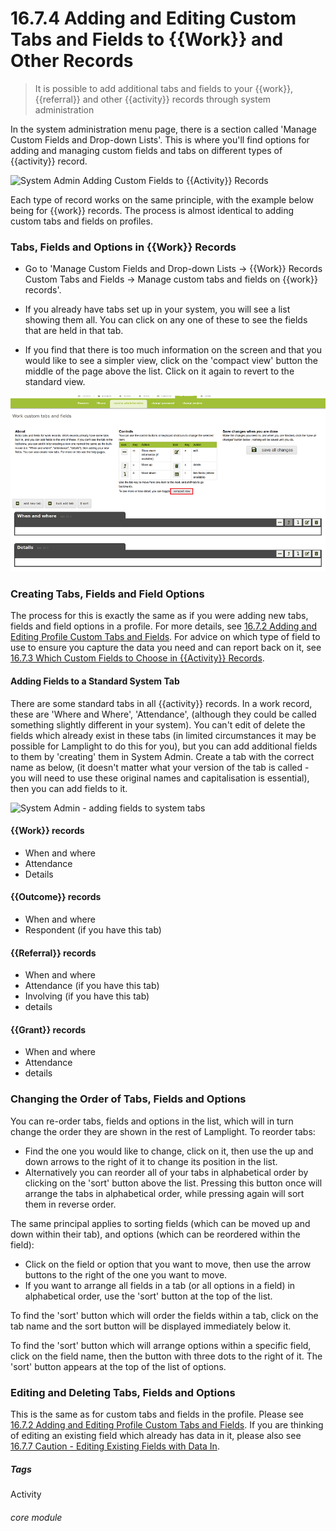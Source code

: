 # 16.7.4  <i class="fa fa-cogs"></i> Adding and Editing Custom Tabs and Fields to {{Work}} and Other Records

> It is possible to add additional tabs and fields to your {{work}}, {{referral}} and other {{activity}} records through system administration





In the system administration menu page, there is a section called 'Manage Custom Fields and Drop-down Lists'. This is where you'll find options for adding and managing custom fields and tabs on different types of {{activity}} record.

![System Admin Adding Custom Fields to {{Activity}} Records](16.7.4b.png)

Each type of record works on the same principle, with the example below being for {{work}} records.  The process is almost identical to adding custom tabs and fields on profiles.  


### Tabs, Fields and Options in {{Work}} Records

- Go to 'Manage Custom Fields and Drop-down Lists -> {{Work}} Records Custom Tabs and Fields -> Manage custom tabs and fields on {{work}} records'.

- If you already have tabs set up in your system, you will see a list showing them all. You can click on any one of these to see the fields that are held in that tab.

- If you find that there is too much information on the screen and that you would like to see a simpler view, click on the 'compact view' button the middle of the page above the list. Click on it again to revert to the standard view. 

![System admin - Adding custom fields to records](16.7.4a.png)


### Creating Tabs, Fields and Field Options

The process for this is exactly the same as if you were adding new tabs, fields and field options in a profile. For more details, see [16.7.2 Adding and Editing Profile Custom Tabs and Fields](/help/index/p/16.7.2). For advice on which type of field to use to ensure you capture the data you need and can report back on it, see [16.7.3 Which Custom Fields to Choose in {{Activity}} Records](/help/index/p/16.7.3).


#### Adding Fields to a Standard System Tab

There are some standard tabs in all {{activity}} records. In a work record, these are 'Where and Where', 'Attendance', (although they could be called something slightly different in your system). You can't edit of delete the fields which already exist in these tabs (in limited circumstances it may be possible for Lamplight to do this for you), but you can add additional fields to them by 'creating' them in System Admin.  Create a tab with the correct name as below, (it doesn't matter what your version of the tab is called - you will need to use these original names and capitalisation is essential), then you can add fields to it.  

![System Admin - adding fields to system tabs](1221a.png)

#### {{Work}} records

- When and where
- Attendance
- Details

#### {{Outcome}} records

- When and where
- Respondent (if you have this tab)

#### {{Referral}} records

- When and where
- Attendance (if you have this tab)
- Involving (if you have this tab)
- details

#### {{Grant}} records

- When and where
- Attendance
- details


### Changing the Order of Tabs, Fields and Options

You can re-order tabs, fields and options in the list, which will in turn change the order they are shown in the rest of Lamplight. To reorder tabs: 

- Find the one you would like to change, click on it, then use the up and down arrows to the right of it to change its position in the list. 
- Alternatively you can reorder all of your tabs in alphabetical order by clicking on the 'sort' button above the list. Pressing this button once will arrange the tabs in alphabetical order, while pressing again will sort them in reverse order.

The same principal applies to sorting fields (which can be moved up and down within their tab), and options (which can be reordered within the field):

- Click on the field or option that you  want to move, then use the arrow buttons to the right of the one you want to move. 
- If you want to arrange all fields in a tab (or all options in a field) in alphabetical order, use the 'sort' button at the top of the list.

To find the 'sort' button which will order the fields within a tab, click on the tab name and the sort button will be displayed immediately below it. 

To find the 'sort' button which will arrange options within a specific field, click on the field name, then the button with three dots to the right of it. The 'sort' button appears at the top of the list of options.


### Editing and Deleting Tabs, Fields and Options

This is the same as for custom tabs and fields in the profile. Please see [16.7.2 Adding and Editing Profile Custom Tabs and Fields](/help/index/p/16.7.2). If you are thinking of editing an existing field which already has data in it, please also see [16.7.7 Caution - Editing Existing Fields with Data In](/help/index/p/16.7.7).


##### Tags
Activity

###### core module

